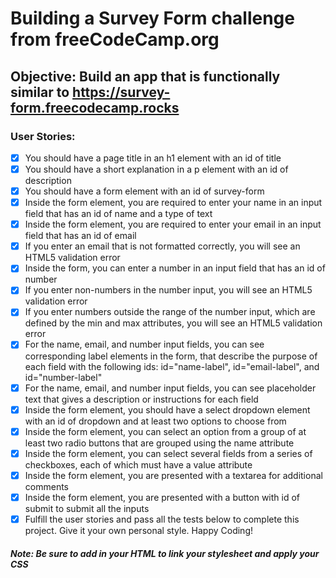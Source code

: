 # Building a Survey Form challenge from freeCodeCamp.org
## Objective: Build an app that is functionally similar to https://survey-form.freecodecamp.rocks

### User Stories:

- [x] You should have a page title in an h1 element with an id of title
- [x] You should have a short explanation in a p element with an id of description
- [x] You should have a form element with an id of survey-form
- [x] Inside the form element, you are required to enter your name in an input field that has an id of name and a type of text
- [x] Inside the form element, you are required to enter your email in an input field that has an id of email
- [x] If you enter an email that is not formatted correctly, you will see an HTML5 validation error
- [x] Inside the form, you can enter a number in an input field that has an id of number
- [x] If you enter non-numbers in the number input, you will see an HTML5 validation error
- [x] If you enter numbers outside the range of the number input, which are defined by the min and max attributes, you will see an HTML5 validation error
- [x] For the name, email, and number input fields, you can see corresponding label elements in the form, that describe the purpose of each field with the following ids: id="name-label", id="email-label", and id="number-label"
- [x] For the name, email, and number input fields, you can see placeholder text that gives a description or instructions for each field
- [x] Inside the form element, you should have a select dropdown element with an id of dropdown and at least two options to choose from
- [x] Inside the form element, you can select an option from a group of at least two radio buttons that are grouped using the name attribute
- [x] Inside the form element, you can select several fields from a series of checkboxes, each of which must have a value attribute
- [x] Inside the form element, you are presented with a textarea for additional comments
- [x] Inside the form element, you are presented with a button with id of submit to submit all the inputs
- [x] Fulfill the user stories and pass all the tests below to complete this project. Give it your own personal style. Happy Coding!

##### Note: Be sure to add <link rel="stylesheet" href="styles.css"> in your HTML to link your stylesheet and apply your CSS
